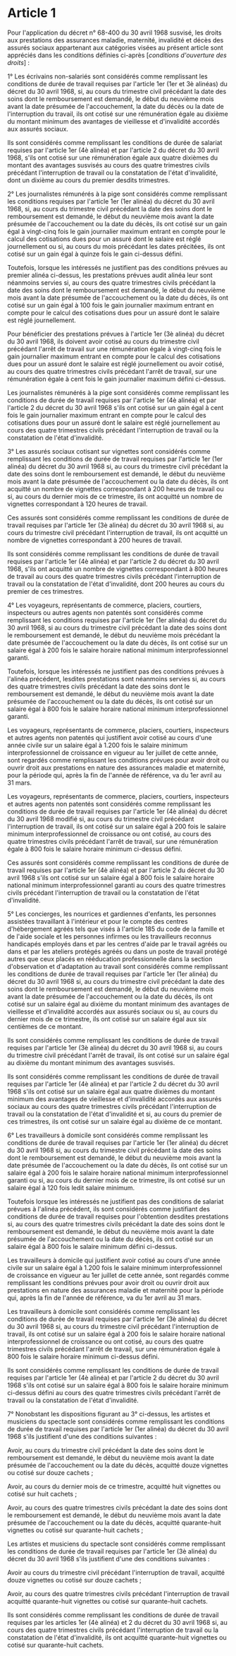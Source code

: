 # Article 1

Pour l'application du décret n° 68-400 du 30 avril 1968 susvisé, les droits aux prestations des assurances maladie, maternité, invalidité et décès des assurés sociaux appartenant aux catégories visées au présent article sont appréciés dans les conditions définies ci-après [*conditions d'ouverture des droits*] :

1° Les écrivains non-salariés sont considérés comme remplissant les conditions de durée de travail requises par l'article 1er (1er et 3è alinéas) du décret du 30 avril 1968, si, au cours du trimestre civil précédant la date des soins dont le remboursement est demandé, le début du neuvième mois avant la date présumée de l'accouchement, la date du décès ou la date de l'interruption du travail, ils ont cotisé sur une rémunération égale au dixième du montant minimum des avantages de vieillesse et d'invalidité accordés aux assurés sociaux.

Ils sont considérés comme remplissant les conditions de durée de salariat requises par l'article 1er (4è alinéa) et par l'article 2 du décret du 30 avril 1968, s'ils ont cotisé sur une rémunération égale aux quatre dixièmes du montant des avantages susvisés au cours des quatre trimestres civils précédant l'interruption de travail ou la constatation de l'état d'invalidité, dont un dixième au cours du premier desdits trimestres.

2° Les journalistes rémunérés à la pige sont considérés comme remplissant les conditions requises par l'article 1er (1er alinéa) du décret du 30 avril 1968, si, au cours du trimestre civil précédant la date des soins dont le remboursement est demandé, le début du neuvième mois avant la date présumée de l'accouchement ou la date du décès, ils ont cotisé sur un gain égal à vingt-cinq fois le gain journalier maximum entrant en compte pour le calcul des cotisations dues pour un assuré dont le salaire est réglé journellement ou si, au cours du mois précédant les dates précitées, ils ont cotisé sur un gain égal à quinze fois le gain ci-dessus défini.

Toutefois, lorsque les intéressés ne justifient pas des conditions prévues au premier alinéa ci-dessus, les prestations prévues audit alinéa leur sont néanmoins servies si, au cours des quatre trimestres civils précédant la date des soins dont le remboursement est demandé, le début du neuvième mois avant la date présumée de l'accouchement ou la date du décès, ils ont cotisé sur un gain égal à 100 fois le gain journalier maximum entrant en compte pour le calcul des cotisations dues pour un assuré dont le salaire est réglé journellement.

Pour bénéficier des prestations prévues à l'article 1er (3è alinéa) du décret du 30 avril 1968, ils doivent avoir cotisé au cours du trimestre civil précédant l'arrêt de travail sur une rémunération égale à vingt-cinq fois le gain journalier maximum entrant en compte pour le calcul des cotisations dues pour un assuré dont le salaire est réglé journellement ou avoir cotisé, au cours des quatre trimestres civils précédant l'arrêt de travail, sur une rémunération égale à cent fois le gain journalier maximum défini ci-dessus.

Les journalistes rémunérés à la pige sont considérés comme remplissant les conditions de durée de travail requises par l'article 1er (4è alinéa) et par l'article 2 du décret du 30 avril 1968 s'ils ont cotisé sur un gain égal à cent fois le gain journalier maximum entrant en compte pour le calcul des cotisations dues pour un assuré dont le salaire est réglé journellement au cours des quatre trimestres civils précédant l'interruption de travail ou la constatation de l'état d'invalidité.

3° Les assurés sociaux cotisant sur vignettes sont considérés comme remplissant les conditions de durée de travail requises par l'article 1er (1er alinéa) du décret du 30 avril 1968 si, au cours du trimestre civil précédant la date des soins dont le remboursement est demandé, le début du neuvième mois avant la date présumée de l'accouchement ou la date du décès, ils ont acquitté un nombre de vignettes correspondant à 200 heures de travail ou si, au cours du dernier mois de ce trimestre, ils ont acquitté un nombre de vignettes correspondant à 120 heures de travail.

Ces assurés sont considérés comme remplissant les conditions de durée de travail requises par l'article 1er (3è alinéa) du décret du 30 avril 1968 si, au cours du trimestre civil précédant l'interruption de travail, ils ont acquitté un nombre de vignettes correspondant à 200 heures de travail.

Ils sont considérés comme remplissant les conditions de durée de travail requises par l'article 1er (4è alinéa) et par l'article 2 du décret du 30 avril 1968, s'ils ont acquitté un nombre de vignettes correspondant à 800 heures de travail au cours des quatre trimestres civils précédant l'interruption de travail ou la constatation de l'état d'invalidité, dont 200 heures au cours du premier de ces trimestres.

4° Les voyageurs, représentants de commerce, placiers, courtiers, inspecteurs ou autres agents non patentés sont considérés comme remplissant les conditions requises par l'article 1er (1er alinéa) du décret du 30 avril 1968, si au cours du trimestre civil précédant la date des soins dont le remboursement est demandé, le début du neuvième mois précédant la date présumée de l'accouchement ou la date du décès, ils ont cotisé sur un salaire égal à 200 fois le salaire horaire national minimum interprofessionnel garanti.

Toutefois, lorsque les intéressés ne justifient pas des conditions prévues à l'alinéa précédent, lesdites prestations sont néanmoins servies si, au cours des quatre trimestres civils précédant la date des soins dont le remboursement est demandé, le début du neuvième mois avant la date présumée de l'accouchement ou la date du décès, ils ont cotisé sur un salaire égal à 800 fois le salaire horaire national minimum interprofessionnel garanti.

Les voyageurs, représentants de commerce, placiers, courtiers, inspecteurs et autres agents non patentés qui justifient avoir cotisé au cours d'une année civile sur un salaire égal à 1.200 fois le salaire minimum interprofessionnel de croissance en vigueur au 1er juillet de cette année, sont regardés comme remplissant les conditions prévues pour avoir droit ou ouvrir droit aux prestations en nature des assurances maladie et maternité, pour la période qui, après la fin de l'année de référence, va du 1er avril au 31 mars.

Les voyageurs, représentants de commerce, placiers, courtiers, inspecteurs et autres agents non patentés sont considérés comme remplissant les conditions de durée de travail requises par l'article 1er (4è alinéa) du décret du 30 avril 1968 modifié si, au cours du trimestre civil précédant l'interruption de travail, ils ont cotisé sur un salaire égal à 200 fois le salaire minimum interprofessionnel de croissance ou ont cotisé, au cours des quatre trimestres civils précédant l'arrêt de travail, sur une rémunération égale à 800 fois le salaire horaire minimum ci-dessus défini.

Ces assurés sont considérés comme remplissant les conditions de durée de travail requises par l'article 1er (4è alinéa) et par l'article 2 du décret du 30 avril 1968 s'ils ont cotisé sur un salaire égal à 800 fois le salaire horaire national minimum interprofessionnel garanti au cours des quatre trimestres civils précédant l'interruption de travail ou la constatation de l'état d'invalidité.

5° Les concierges, les nourrices et gardiennes d'enfants, les personnes assistées travaillant à l'intérieur et pour le compte des centres d'hébergement agréés tels que visés à l'article 185 du code de la famille et de l'aide sociale et les personnes infirmes ou les travailleurs reconnus handicapés employés dans et par les centres d'aide par le travail agréés ou dans et par les ateliers protégés agréés ou dans un poste de travail protégé autres que ceux placés en rééducation professionnelle dans la section d'observation et d'adaptation au travail sont considérés comme remplissant les conditions de durée de travail requises par l'article 1er (1er alinéa) du décret du 30 avril 1968 si, au cours du trimestre civil précédant la date des soins dont le remboursement est demandé, le début du neuvième mois avant la date présumée de l'accouchement ou la date du décès, ils ont cotisé sur un salaire égal au dixième du montant minimum des avantages de vieillesse et d'invalidité accordés aux assurés sociaux ou si, au cours du dernier mois de ce trimestre, ils ont cotisé sur un salaire égal aux six centièmes de ce montant.

Ils sont considérés comme remplissant les conditions de durée de travail requises par l'article 1er (3è alinéa) du décret du 30 avril 1968 si, au cours du trimestre civil précédant l'arrêt de travail, ils ont cotisé sur un salaire égal au dixième du montant minimum des avantages susvisés.

Ils sont considérés comme remplissant les conditions de durée de travail requises par l'article 1er (4è alinéa) et par l'article 2 du décret du 30 avril 1968 s'ils ont cotisé sur un salaire égal aux quatre dixièmes du montant minimum des avantages de vieillesse et d'invalidité accordés aux assurés sociaux au cours des quatre trimestres civils précédant l'interruption de travail ou la constatation de l'état d'invalidité et si, au cours du premier de ces trimestres, ils ont cotisé sur un salaire égal au dixième de ce montant.

6° Les travailleurs à domicile sont considérés comme remplissant les conditions de durée de travail requises par l'article 1er (1er alinéa) du décret du 30 avril 1968 si, au cours du trimestre civil précédant la date des soins dont le remboursement est demandé, le début du neuvième mois avant la date présumée de l'accouchement ou la date du décès, ils ont cotisé sur un salaire égal à 200 fois le salaire horaire national minimum interprofessionnel garanti ou si, au cours du dernier mois de ce trimestre, ils ont cotisé sur un salaire égal à 120 fois ledit salaire minimum.

Toutefois lorsque les intéressés ne justifient pas des conditions de salariat prévues à l'alinéa précédent, ils sont considérés comme justifiant des conditions de durée de travail requises pour l'obtention desdites prestations si, au cours des quatre trimestres civils précédant la date des soins dont le remboursement est demandé, le début du neuvième mois avant la date présumée de l'accouchement ou la date du décès, ils ont cotisé sur un salaire égal à 800 fois le salaire minimum défini ci-dessus.

Les travailleurs à domicile qui justifient avoir cotisé au cours d'une année civile sur un salaire égal à 1.200 fois le salaire minimum interprofessionnel de croissance en vigueur au 1er juillet de cette année, sont regardés comme remplissant les conditions prévues pour avoir droit ou ouvrir droit aux prestations en nature des assurances maladie et maternité pour la période qui, après la fin de l'année de référence, va du 1er avril au 31 mars.

Les travailleurs à domicile sont considérés comme remplissant les conditions de durée de travail requises par l'article 1er (3è alinéa) du décret du 30 avril 1968 si, au cours du trimestre civil précédant l'interruption de travail, ils ont cotisé sur un salaire égal à 200 fois le salaire horaire national interprofessionnel de croissance ou ont cotisé, au cours des quatre trimestres civils précédant l'arrêt de travail, sur une rémunération égale à 800 fois le salaire horaire minimum ci-dessus défini.

Ils sont considérés comme remplissant les conditions de durée de travail requises par l'article 1er (4è alinéa) et par l'article 2 du décret du 30 avril 1968 s'ils ont cotisé sur un salaire égal à 800 fois le salaire horaire minimum ci-dessus défini au cours des quatre trimestres civils précédant l'arrêt de travail ou la constatation de l'état d'invalidité.

7° Nonobstant les dispositions figurant au 3° ci-dessus, les artistes et musiciens du spectacle sont considérés comme remplissant les conditions de durée de travail requises par l'article 1er (1er alinéa) du décret du 30 avril 1968 s'ils justifient d'une des conditions suivantes :

Avoir, au cours du trimestre civil précédant la date des soins dont le remboursement est demandé, le début du neuvième mois avant la date présumée de l'accouchement ou la date du décès, acquitté douze vignettes ou cotisé sur douze cachets ;

Avoir, au cours du dernier mois de ce trimestre, acquitté huit vignettes ou cotisé sur huit cachets ;

Avoir, au cours des quatre trimestres civils précédant la date des soins dont le remboursement est demandé, le début du neuvième mois avant la date présumée de l'accouchement ou la date du décès, acquitté quarante-huit vignettes ou cotisé sur quarante-huit cachets ;

Les artistes et musiciens du spectacle sont considérés comme remplissant les conditions de durée de travail requises par l'article 1er (3è alinéa) du décret du 30 avril 1968 s'ils justifient d'une des conditions suivantes :

Avoir au cours du trimestre civil précédant l'interruption de travail, acquitté douze vignettes ou cotisé sur douze cachets ;

Avoir, au cours des quatre trimestres civils précédant l'interruption de travail acquitté quarante-huit vignettes ou cotisé sur quarante-huit cachets.

Ils sont considérés comme remplissant les conditions de durée de travail requises par les articles 1er (4è alinéa) et 2 du décret du 30 avril 1968 si, au cours des quatre trimestres civils précédant l'interruption de travail ou la constatation de l'état d'invalidité, ils ont acquitté quarante-huit vignettes ou cotisé sur quarante-huit cachets.
